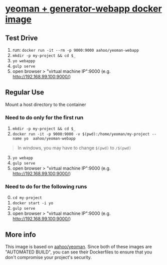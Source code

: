 # [yeoman + generator-webapp docker image](https://hub.docker.com/r/aahoo/yeoman-webapp/)

## Test Drive
1. run: `docker run -it --rm -p 9000:9000 aahoo/yeoman-webapp`
2. `mkdir -p my-project && cd $_`
3. `yo webappp`
4. `gulp serve`
5. open browser > "virtual machine IP":9000 (e.g. http://192.168.99.100:9000/)

## Regular Use
Mount a host directory to the container

### Need to do only for the first run
1. `mkdir -p my-project && cd $_`
2. `docker run -it -p 9000:9000 -v $(pwd):/home/yeoman/my-project --name yo  aahoo/yeoman-webapp`
> In windows, you may have to change `$(pwd)` to `/$(pwd)`
3. `yo webapp`
4. `gulp serve`
5. open browser > "virtual machine IP":9000 (e.g. http://192.168.99.100:9000/)

### Need to do for the following runs
0. `cd my-project`
1. `docker start -i yo`
2. `gulp serve`
3. open browser > "virtual machine IP":9000 (e.g. http://192.168.99.100:9000/)

## More info
This image is based on [aahoo/yeoman](https://hub.docker.com/r/aahoo/yeoman/). Since both of these images are "AUTOMATED BUILD", you can see their Dockerfiles to ensure that you don't compromise your project's security.
